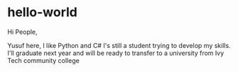 # hello-world

Hi People,

Yusuf here, I like Python and C# I's still a student trying to develop my skills. I'll graduate next year and will be ready to transfer to a university from Ivy Tech community college
